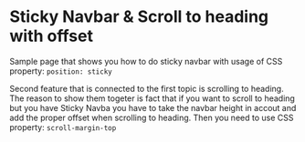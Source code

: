 # Sticky Navbar & Scroll to heading with offset

Sample page that shows you how to do sticky navbar with usage of CSS property:
`position: sticky`

Second feature that is connected to the first topic is scrolling to heading.
The reason to show them togeter is fact that if you want to scroll to heading but you have Sticky Navba you have to take the navbar height in accout and add the proper offset when scrolling to heading. Then you need to use CSS property:
`scroll-margin-top`
